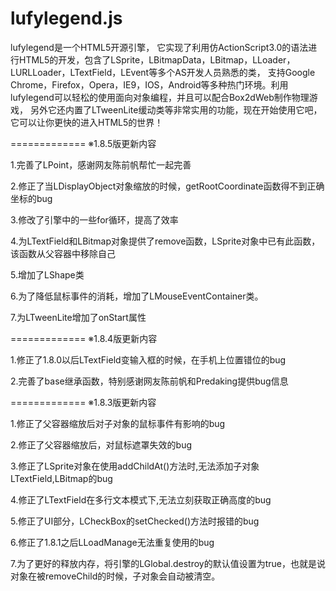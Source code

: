 lufylegend.js
=============

lufylegend是一个HTML5开源引擎， 它实现了利用仿ActionScript3.0的语法进行HTML5的开发，包含了LSprite，LBitmapData，LBitmap，LLoader，LURLLoader，LTextField，LEvent等多个AS开发人员熟悉的类， 支持Google Chrome，Firefox，Opera，IE9，IOS，Android等多种热门环境。利用lufylegend可以轻松的使用面向对象编程，并且可以配合Box2dWeb制作物理游戏， 另外它还内置了LTweenLite缓动类等非常实用的功能，现在开始使用它吧，它可以让你更快的进入HTML5的世界！


=============
※1.8.5版更新内容

1.完善了LPoint，感谢网友陈前帆帮忙一起完善

2.修正了当LDisplayObject对象缩放的时候，getRootCoordinate函数得不到正确坐标的bug

3.修改了引擎中的一些for循环，提高了效率

4.为LTextField和LBitmap对象提供了remove函数，LSprite对象中已有此函数，该函数从父容器中移除自己

5.增加了LShape类

6.为了降低鼠标事件的消耗，增加了LMouseEventContainer类。

7.为LTweenLite增加了onStart属性　

=============
※1.8.4版更新内容

1.修正了1.8.0以后LTextField变输入框的时候，在手机上位置错位的bug　

2.完善了base继承函数，特别感谢网友陈前帆和Predaking提供bug信息　

=============
※1.8.3版更新内容

1.修正了父容器缩放后对子对象的鼠标事件有影响的bug　

2.修正了父容器缩放后，对鼠标遮罩失效的bug　

3.修正了LSprite对象在使用addChildAt()方法时,无法添加子对象LTextField,LBitmap的bug

4.修正了LTextField在多行文本模式下,无法立刻获取正确高度的bug

5.修正了UI部分，LCheckBox的setChecked()方法时报错的bug　

6.修正了1.8.1之后LLoadManage无法重复使用的bug　

7.为了更好的释放内存，将引擎的LGlobal.destroy的默认值设置为true，也就是说对象在被removeChild的时候，子对象会自动被清空。　
